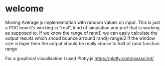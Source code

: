# welcome

Moving Average js implementation with random values on input. This is just a POC how it's working in "real", kind of simulation and prof that is working as supposed to. If we know the range of rand() we can easly calculate the output results which shoud bounce arround rand() range/2 if the window size is biger then the output should be really clocse to half of rand function range

For a graphical visualisation I used Plotly.js
https://plotly.com/javascript/
